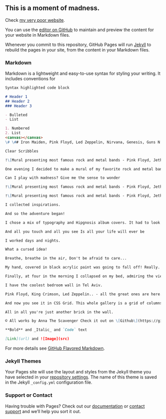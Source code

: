 ## This is a moment of madness.
Check [my very poor website](https://aniarubin.github.io).

You can use the [editor on GitHub](https://github.com/aniarubin/aniarubin.github.io/edit/master/README.md) to maintain and preview the content for your website in Markdown files.

Whenever you commit to this repository, GitHub Pages will run [Jekyll](https://jekyllrb.com/) to rebuild the pages in your site, from the content in your Markdown files.

### Markdown

Markdown is a lightweight and easy-to-use syntax for styling your writing. It includes conventions for

```markdown
Syntax highlighted code block

# Header 1
## Header 2
### Header 3

- Bulleted
- List

1. Numbered
2. List
<canvas></canvas>
\# \## Iron Maiden, Pink Floyd, Led Zeppelin, Nirvana, Genesis, Guns N' Roses, Jethro Tull - all of them on my bedroom's wall and in CSS Grid.

Clear Scribbles

!\[Mural presenting most famous rock and metal bands - Pink Floyd, Jethro Tull, Led Zeppelin, King Crimson, Genesis, Guns N' Roses, Nirvana\](https://s3-us-west-2.amazonaws.com/s.cdpn.io/911157/tlv-music-mural-tel-aviv-iron-maiden-eddie-2-by-Anna-The-Scavenger.jpg)

One evening I decided to make a mural of my favorite rock and metal bands.

Can I play with madness? Give me the sense to wonder

!\[Mural presenting most famous rock and metal bands - Pink Floyd, Jethro Tull, Led Zeppelin, King Crimson, Genesis, Guns N' Roses, Nirvana\](https://s3-us-west-2.amazonaws.com/s.cdpn.io/911157/tlv-music-mural-tel-aviv-pink-floyd.jpg)

!\[Mural presenting most famous rock and metal bands - Pink Floyd, Jethro Tull, Led Zeppelin, King Crimson, Genesis, Guns N' Roses, Nirvana\](https://s3-us-west-2.amazonaws.com/s.cdpn.io/911157/tlv-music-mural-inverted-tel-aviv-pink-floyd.jpg)

I collected inspirations.

And so the adventure began!

I chose a mix of typography and Hipgnosis album covers. It had to look cool.

And all you touch and all you see Is all your life will ever be

I worked days and nights.

What a cursed idea!

Breathe, breathe in the air, Don't be afraid to care...

My hand, covered in black acrylic paint was going to fall off! Really.

Finally, at four in the morning I collapsed on my bed, admiring the view.

I have the coolest bedroom wall in Tel Aviv.

Pink Floyd, King Crimson, Led Zeppelin.. - all the great ones are here.

And now you see it in CSS Grid. This whole gallery is a grid of columns and rows. You can create cool layouts with just few lines of code. How amazing is that.

All in all you're just another brick in the wall.

© All works by Anna The Scavenger Check it out on \[Github\](https://github.com/aniarubin), steal my code, but not my art 😘 Autumn 2018

**Bold** and _Italic_ and `Code` text

[Link](url) and ![Image](src)
```

For more details see [GitHub Flavored Markdown](https://guides.github.com/features/mastering-markdown/).

### Jekyll Themes

Your Pages site will use the layout and styles from the Jekyll theme you have selected in your [repository settings](https://github.com/aniarubin/aniarubin.github.io/settings). The name of this theme is saved in the Jekyll `_config.yml` configuration file.

### Support or Contact

Having trouble with Pages? Check out our [documentation](https://help.github.com/categories/github-pages-basics/) or [contact support](https://github.com/contact) and we’ll help you sort it out.
